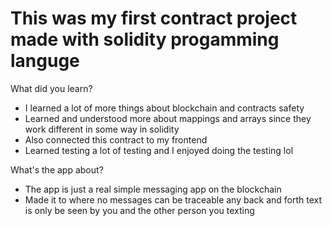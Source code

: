 # This was my first contract project made with solidity progamming languge

What did you learn?
- I learned a lot of more things about blockchain and contracts safety
- Learned and understood more about mappings and arrays since they work different in some way in solidity
- Also connected this contract to my frontend 
- Learned testing a lot of testing and I enjoyed doing the testing lol

What's the app about?
- The app is just a real simple messaging app on the blockchain
- Made it to where no messages can be traceable any back and forth text is only be seen by you and the other person you texting
